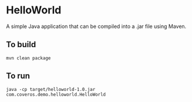 HelloWorld
==========

A simple Java application that can be compiled into a .jar file using Maven.    

To build
--------
    mvn clean package

To run   
------   
    java -cp target/helloworld-1.0.jar com.coveros.demo.helloworld.HelloWorld
